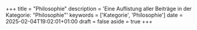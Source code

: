 +++
title = "Philosophie"
description = 'Eine Auflistung aller Beiträge in der Kategorie: "Philosophie"'
keywords = ['Kategorie', 'Philosophie']
date = 2025-02-04T19:02:01+01:00
draft = false
aside = true
+++